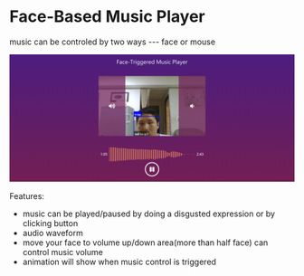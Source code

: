 # Face-Based Music Player
music can be controled by two ways --- face or mouse

![music player picture](img/showcase.png)

Features:
- music can be played/paused by doing a disgusted expression or by clicking button
- audio waveform
- move your face to volume up/down area(more than half face) can control music volume
- animation will show when music control is triggered